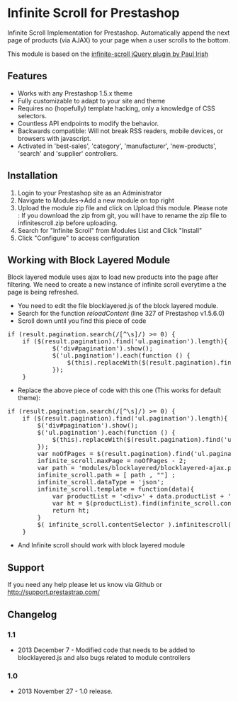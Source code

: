 Infinite Scroll for Prestashop
==========================

Infinite Scroll Implementation for Prestashop. Automatically append the next page of products (via AJAX) to your page when a user scrolls to the bottom. 

This module is based on the [infinite-scroll jQuery plugin by Paul Irish](https://github.com/paulirish/infinite-scroll)

## Features ##

* Works with any Prestashop 1.5.x theme
* Fully customizable to adapt to your site and theme
* Requires no (hopefully) template hacking, only a knowledge of CSS selectors.
* Countless API endpoints to modify the behavior.
* Backwards compatible: Will not break RSS readers, mobile devices, or browsers with javascript.
* Activated in 'best-sales', 'category', 'manufacturer', 'new-products', 'search' and 'supplier' controllers.

## Installation ##

1. Login to your Prestashop site as an Administrator
2. Navigate to Modules->Add a new module on top right
3. Upload the module zip file and click on Upload this module. Please note : If you download the zip from git, you will have to rename the zip file to infinitescroll.zip before uploading.
4. Search for "Infinite Scroll" from Modules List and Click "Install"
5. Click "Configure" to access configuration

## Working with Block Layered Module ##

Block layered module uses ajax to load new products into the page after filtering. We need to create a new instance of infinite scroll everytime a the page is being refreshed. 

* You need to edit the file blocklayered.js of the block layered module. 
* Search for the function *reloadContent* (line 327 of Prestashop v1.5.6.0)
* Scroll down until you find this piece of code 
<pre>
if (result.pagination.search(/[^\s]/) >= 0) {
    if ($(result.pagination).find('ul.pagination').length){
        	$('div#pagination').show();
		    $('ul.pagination').each(function () {
		    	$(this).replaceWith($(result.pagination).find('ul.pagination'));
    		});
	}
</pre>
* Replace the above piece of code with this one (This works for default theme):
<pre>
if (result.pagination.search(/[^\s]/) >= 0) {
	if ($(result.pagination).find('ul.pagination').length){
		$('div#pagination').show();
		$('ul.pagination').each(function () {
			$(this).replaceWith($(result.pagination).find('ul.pagination'));
		});
		var noOfPages = $(result.pagination).find('ul.pagination > li').length; //Write the login to find the no of pages in your theme
		infinite_scroll.maxPage = noOfPages - 2;
		var path = 'modules/blocklayered/blocklayered-ajax.php?'+data+params_plus+n+'&p=';
		infinite_scroll.path = [ path , ""] ;
		infinite_scroll.dataType = 'json';
		infinite_scroll.template = function(data){
			var productList = '&lt;div&gt;' + data.productList + '&lt;/div&gt;';
			var ht = $(productList).find(infinite_scroll.contentSelector).html();
			return ht;
		}
		$( infinite_scroll.contentSelector ).infinitescroll( infinite_scroll, function(newElements, data, url) { eval(infinite_scroll.callback); });
	}
</pre>
* And Infinite scroll should work with block layered module

## Support ##

If you need any help please let us know via Github or http://support.prestastrap.com/

## Changelog ##

### 1.1 ###
* 2013 December 7 - Modified code that needs to be added to blocklayered.js and also bugs related to module controllers

### 1.0 ###
* 2013 November 27 - 1.0 release.
